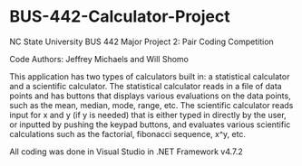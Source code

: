 # BUS-442-Calculator-Project

NC State University 
BUS 442 Major Project 2: Pair Coding Competition

Code Authors: Jeffrey Michaels and Will Shomo


This application has two types of calculators built in: a statistical 
    calculator and a scientific calculator. The statistical calculator reads 
    in a file of data points and has buttons that displays various evaluations 
    on the data points, such as the mean, median, mode, range, etc. The scientific 
    calculator reads input for x and y (if y is needed) that is either typed in 
    directly by the user, or inputted by pushing the keypad buttons, and evaluates 
    various scientific calculations such as the factorial, fibonacci sequence, x^y, etc.


All coding was done in Visual Studio in .NET Framework v4.7.2
